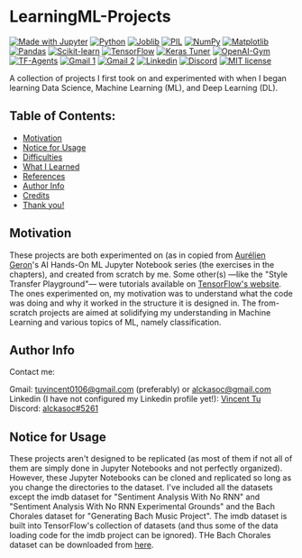 # LearningML-Projects

[![Made with Jupyter](https://img.shields.io/badge/Made%20with-Jupyter-F3f0f0?&logo=Jupyter&labelColor=F3f0f0)](https://jupyter.org/try)
[![Python](https://img.shields.io/badge/Python-3.8.3-21455f?logo=python&labelColor=21455f)](https://www.python.org/)
[![Joblib](https://img.shields.io/badge/Joblib-0.17.0-21455f?labelColor=21455f)](https://joblib.readthedocs.io/en/latest/)
[![PIL](https://img.shields.io/badge/PIL-7.2.0-21455f?labelColor=21455f)](https://pillow.readthedocs.io/en/stable/)
[![NumPy](https://img.shields.io/badge/NumPy-1.19.5-013243?logo=numpy&labelColor=013243)](https://numpy.org/doc/)
[![Matplotlib](https://img.shields.io/badge/Matplotlib-3.3.2-085678?labelColor=085678)](https://matplotlib.org/)
[![Pandas](https://img.shields.io/badge/Pandas-1.2.4-150458?logo=pandas&labelColor=150458)](https://pandas.pydata.org/pandas-docs/stable/)
[![Scikit-learn](https://img.shields.io/badge/Scikit--learn-3.3.2-319ace?logo=scikit-learn&labelColor=319ace)](https://scikit-learn.org/stable/index.html)
[![TensorFlow](https://img.shields.io/badge/TensorFlow-2.4.1-F3f0f0?logo=tensorflow&labelColor=F3f0f0)](https://www.tensorflow.org/api_docs/)
[![Keras Tuner](https://img.shields.io/badge/Keras%20Tuner-1.0.2-D00000?logo=keras&labelColor=D00000)](https://keras-team.github.io/keras-tuner/)
[![OpenAI-Gym](https://img.shields.io/badge/OpenAI--Gym-0.18.0-0081A5?logo=OpenAI%20Gym&labelColor=0081A5)](https://gym.openai.com/)
[![TF-Agents](https://img.shields.io/badge/TF--Agents-0.7.1-F3f0f0?logo=tensorflow&labelColor=F3f0f0)](https://www.tensorflow.org/agents)
[![Gmail 1](https://img.shields.io/badge/Gmail-tuvincent0106%40gmail.com-F3f0f0?logo=gmail&labelColor=F3f0f0)](https://mail.google.com/mail/?view=cm&fs=1&to=tuvincent0106@gmail.com)
[![Gmail 2](https://img.shields.io/badge/Gmail-alckasoc%40gmail.com-F3f0f0?logo=gmail&labelColor=F3f0f0)](https://mail.google.com/mail/?view=cm&fs=1&to=tuvincent0106@gmail.com)
[![Linkedin](https://img.shields.io/badge/Linkedin-Vincent%20Tu-0A66C2?logo=linkedin&labelColor=0A66C2)](https://www.linkedin.com/in/vincent-tu-422b18208)
[![Discord](https://img.shields.io/badge/Discord-alckasoc%235261-7187da?logo=discord&labelColor=7288db&logoColor=white)](https://discordapp.com/users/251152357063131138/)
[![MIT license](https://img.shields.io/badge/License-MIT-blue.svg?labelColor=blue)](https://raw.githubusercontent.com/alckasoc/LearningML-Projects/main/LICENSE)

A collection of projects I first took on and experimented with when I began learning Data Science, Machine Learning (ML), and Deep Learning (DL).

## Table of Contents:
- [Motivation](https://github.com/alckasoc/LearningML-Projects/blob/main/README.md#motivation)
- [Notice for Usage](https://github.com/alckasoc/LearningML-Projects/blob/main/README.md#notice-for-usage)
- [Difficulties](https://github.com/alckasoc/LearningML-Projects/blob/main/README.md#difficulties)
- [What I Learned](https://github.com/alckasoc/LearningML-Projects/blob/main/README.md#what-i-learned)
- [References](https://github.com/alckasoc/LearningML-Projects/blob/main/README.md#references)
- [Author Info](https://github.com/alckasoc/LearningML-Projects/blob/main/README.md#author-info)
- [Credits](https://github.com/alckasoc/LearningML-Projects/blob/main/README.md#credits)
- [Thank you!](https://github.com/alckasoc/LearningML-Projects/blob/main/README.md#thank-you)

## Motivation

These projects are both experimented on (as in copied from [Aurélien Geron](https://github.com/ageron/handson-ml2)'s AI Hands-On ML Jupyter Notebook series (the exercises in the chapters), and created from scratch by me. Some other(s) —like the "Style Transfer Playground"— were tutorials available on [TensorFlow's website](https://www.tensorflow.org/tutorials/generative/style_transfer). The ones experimented on, my motivation was to understand what the code was doing and why it worked in the structure it is designed in. The from-scratch projects are aimed at solidifying my understanding in Machine Learning and various topics of ML, namely classification. 

## Author Info

Contact me:

Gmail: tuvincent0106@gmail.com (preferably) or alckasoc@gmail.com\
Linkedin (I have not configured my Linkedin profile yet!): [Vincent Tu](https://www.linkedin.com/in/vincent-tu-422b18208/)\
Discord: [alckasoc#5261](https://discordapp.com/users/251152357063131138/)

## Notice for Usage

These projects aren't designed to be replicated (as most of them if not all of them are simply done in Jupyter Notebooks and not perfectly organized). However, these Jupyter Notebooks can be cloned and replicated so long as you change the directories to the dataset. I've included all the datasets except the imdb dataset for "Sentiment Analysis With No RNN" and "Sentiment Analysis With No RNN Experimental Grounds" and the Bach Chorales dataset for "Generating Bach Music Project". The imdb dataset is built into TensorFlow's collection of datasets (and thus some of the data loading code for the imdb project can be ignored). THe Bach Chorales dataset can be downloaded from [here](https://homl.info/bach). 
